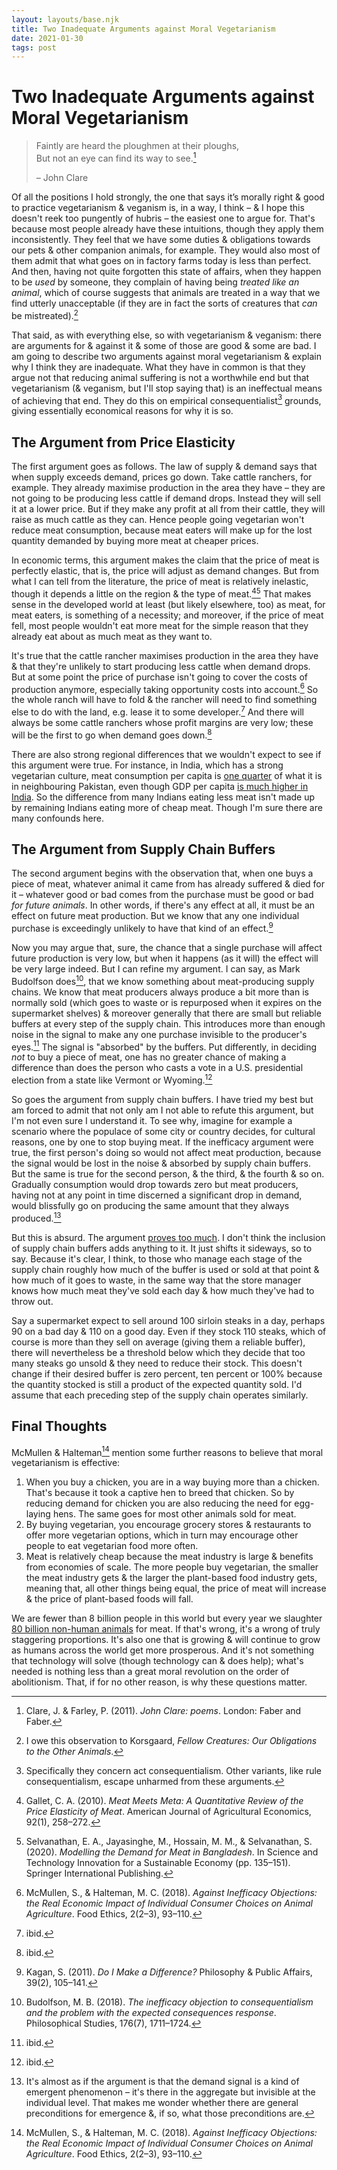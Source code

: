 ```yaml
---
layout: layouts/base.njk
title: Two Inadequate Arguments against Moral Vegetarianism
date: 2021-01-30
tags: post
---
```


# Two Inadequate Arguments against Moral Vegetarianism

> Faintly are heard the ploughmen at their ploughs,  
> But not an eye can find its way to see.[^1]
>
> – John Clare

Of all the positions I hold strongly, the one that says it’s morally right & good to practice vegetarianism & veganism is, in a way, I think – & I hope this doesn't reek too pungently of hubris – the easiest one to argue for. That's because most people already have these intuitions, though they apply them inconsistently. They feel that we have some duties & obligations towards our pets & other companion animals, for example. They would also most of them admit that what goes on in factory farms today is less than perfect. And then, having not quite forgotten this state of affairs, when they happen to be _used_ by someone, they complain of having being _treated like an animal_, which of course suggests that animals are treated in a way that we find utterly unacceptable (if they are in fact the sorts of creatures that _can_ be mistreated).[^2]

That said, as with everything else, so with vegetarianism & veganism: there are arguments for & against it & some of those are good & some are bad. I am going to describe two arguments against moral vegetarianism & explain why I think they are inadequate. What they have in common is that they argue not that reducing animal suffering is not a worthwhile end but that vegetarianism (& veganism, but I'll stop saying that) is an ineffectual means of achieving that end. They do this on empirical consequentialist[^3] grounds, giving essentially economical reasons for why it is so.

## The Argument from Price Elasticity

The first argument goes as follows. The law of supply & demand says that when supply exceeds demand, prices go down. Take cattle ranchers, for example. They already maximise production in the area they have – they are not going to be producing less cattle if demand drops. Instead they will sell it at a lower price. But if they make any profit at all from their cattle, they will raise as much cattle as they can. Hence people going vegetarian won't reduce meat consumption, because meat eaters will make up for the lost quantity demanded by buying more meat at cheaper prices.

In economic terms, this argument makes the claim that the price of meat is perfectly elastic, that is, the price will adjust as demand changes. But from what I can tell from the literature, the price of meat is relatively inelastic, though it depends a little on the region & the type of meat.[^4][^5] That makes sense in the developed world at least (but likely elsewhere, too) as meat, for meat eaters, is something of a necessity; and moreover, if the price of meat fell, most people wouldn't eat more meat for the simple reason that they already eat about as much meat as they want to.

It's true that the cattle rancher maximises production in the area they have & that they're unlikely to start producing less cattle when demand drops. But at some point the price of purchase isn't going to cover the costs of production anymore, especially taking opportunity costs into account.[^6] So the whole ranch will have to fold & the rancher will need to find something else to do with the land, e.g. lease it to some developer.[^7] And there will always be some cattle ranchers whose profit margins are very low; these will be the first to go when demand goes down.[^8]

There are also strong regional differences that we wouldn't expect to see if this argument were true. For instance, in India, which has a strong vegetarian culture, meat consumption per capita is [one quarter](https://en.wikipedia.org/wiki/List_of_countries_by_meat_consumption) of what it is in neighbouring Pakistan, even though GDP per capita [is much higher in India](https://data.worldbank.org/indicator/NY.GDP.PCAP.CD?locations=PK-IN-BD). So the difference from many Indians eating less meat isn't made up by remaining Indians eating more of cheap meat. Though I'm sure there are many confounds here.

## The Argument from Supply Chain Buffers

The second argument begins with the observation that, when one buys a piece of meat, whatever animal it came from has already suffered & died for it – whatever good or bad comes from the purchase must be good or bad _for future animals_. In other words, if there's any effect at all, it must be an effect on future meat production. But we know that any one individual purchase is exceedingly unlikely to have that kind of an effect.[^9]

Now you may argue that, sure, the chance that a single purchase will affect future production is very low, but when it happens (as it will) the effect will be very large indeed. But I can refine my argument. I can say, as Mark Budolfson does[^10], that we know something about meat-producing supply chains. We know that meat producers always produce a bit more than is normally sold (which goes to waste or is repurposed when it expires on the supermarket shelves) & moreover generally that there are small but reliable buffers at every step of the supply chain. This introduces more than enough noise in the signal to make any one purchase invisible to the producer's eyes.[^11] The signal is "absorbed" by the buffers. Put differently, in deciding _not_ to buy a piece of meat, one has no greater chance of making a difference than does the person who casts a vote in a U.S. presidential election from a state like Vermont or Wyoming.[^12]

So goes the argument from supply chain buffers. I have tried my best but am forced to admit that not only am I not able to refute this argument, but I'm not even sure I understand it. To see why, imagine for example a scenario where the populace of some city or country decides, for cultural reasons, one by one to stop buying meat. If the inefficacy argument were true, the first person's doing so would not affect meat production, because the signal would be lost in the noise & absorbed by supply chain buffers. But the same is true for the second person, & the third, & the fourth & so on. Gradually consumption would drop towards zero but meat producers, having not at any point in time discerned a significant drop in demand, would blissfully go on producing the same amount that they always produced.[^13]

But this is absurd. The argument [proves too much](https://slatestarcodex.com/2013/04/13/proving-too-much/). I don't think the inclusion of supply chain buffers adds anything to it. It just shifts it sideways, so to say. Because it's clear, I think, to those who manage each stage of the supply chain roughly how much of the buffer is used or sold at that point & how much of it goes to waste, in the same way that the store manager knows how much meat they've sold each day & how much they've had to throw out.

Say a supermarket expect to sell around 100 sirloin steaks in a day, perhaps 90 on a bad day & 110 on a good day. Even if they stock 110 steaks, which of course is more than they sell on average (giving them a reliable buffer), there will nevertheless be a threshold below which they decide that too many steaks go unsold & they need to reduce their stock. This doesn't change if their desired buffer is zero percent, ten percent or 100% because the quantity stocked is still a product of the expected quantity sold. I'd assume that each preceding step of the supply chain operates similarly.

## Final Thoughts

McMullen & Halteman[^14] mention some further reasons to believe that moral vegetarianism is effective:

1. When you buy a chicken, you are in a way buying more than a chicken. That's because it took a captive hen to breed that chicken. So by reducing demand for chicken you are also reducing the need for egg-laying hens. The same goes for most other animals sold for meat.
2. By buying vegetarian, you encourage grocery stores & restaurants to offer more vegetarian options, which in turn may encourage other people to eat vegetarian food more often.
3. Meat is relatively cheap because the meat industry is large & benefits from economies of scale. The more people buy vegetarian, the smaller the meat industry gets & the larger the plant-based food industry gets, meaning that, all other things being equal, the price of meat will increase & the price of plant-based foods will fall.

We are fewer than 8 billion people in this world but every year we slaughter [80 billion non-human animals](https://ourworldindata.org/meat-production#number-of-animals-slaughtered) for meat. If that's wrong, it's a wrong of truly staggering proportions. It's also one that is growing & will continue to grow as humans across the world get more prosperous. And it's not something that technology will solve (though technology can & does help); what's needed is nothing less than a great moral revolution on the order of abolitionism. That, if for no other reason, is why these questions matter.

[^1]: Clare, J. & Farley, P. (2011). _John Clare: poems_. London: Faber and Faber.
[^2]: I owe this observation to Korsgaard, _Fellow Creatures: Our Obligations to the Other Animals_.
[^3]: Specifically they concern act consequentialism. Other variants, like rule consequentialism, escape unharmed from these arguments.
[^4]: Gallet, C. A. (2010). _Meat Meets Meta: A Quantitative Review of the Price Elasticity of Meat_. American Journal of Agricultural Economics, 92(1), 258–272.
[^5]: Selvanathan, E. A., Jayasinghe, M., Hossain, M. M., & Selvanathan, S. (2020). _Modelling the Demand for Meat in Bangladesh_. In Science and Technology Innovation for a Sustainable Economy (pp. 135–151). Springer International Publishing.
[^6]: McMullen, S., & Halteman, M. C. (2018). _Against Inefficacy Objections: the Real Economic Impact of Individual Consumer Choices on Animal Agriculture_. Food Ethics, 2(2–3), 93–110.
[^7]: ibid.
[^8]: ibid.
[^9]: Kagan, S. (2011). _Do I Make a Difference?_ Philosophy & Public Affairs, 39(2), 105–141.
[^10]: Budolfson, M. B. (2018). _The inefficacy objection to consequentialism and the problem with the expected consequences response_. Philosophical Studies, 176(7), 1711–1724.
[^11]: ibid.
[^12]: ibid.
[^13]: It's almost as if the argument is that the demand signal is a kind of emergent phenomenon – it's there in the aggregate but invisible at the individual level. That makes me wonder whether there are general preconditions for emergence &, if so, what those preconditions are.
[^14]: McMullen, S., & Halteman, M. C. (2018). _Against Inefficacy Objections: the Real Economic Impact of Individual Consumer Choices on Animal Agriculture_. Food Ethics, 2(2–3), 93–110.
